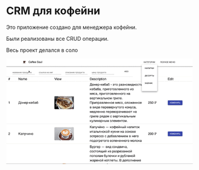 <h1>
CRM для кофейни
</h1>

<p>
Это приложение создано для менеджера кофейни.
</p>

<p>
Были реализованы все CRUD операции.
</p>

<p>
Весь проект делался в соло
</p>

![gif](qweee.gif)